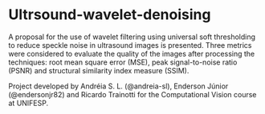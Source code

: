 # Ultrsound-wavelet-denoising
A proposal for the use of wavelet filtering using universal soft thresholding to reduce speckle noise in ultrasound images is presented. Three metrics were considered to evaluate the quality of the images after processing the techniques: root mean square error (MSE), peak signal-to-noise ratio (PSNR) and structural similarity index measure (SSIM). 

Project developed by Andréia S. L. (@andreia-sl), Enderson Júnior (@endersonjr82) and Ricardo Trainotti for the Computational Vision course at UNIFESP.
